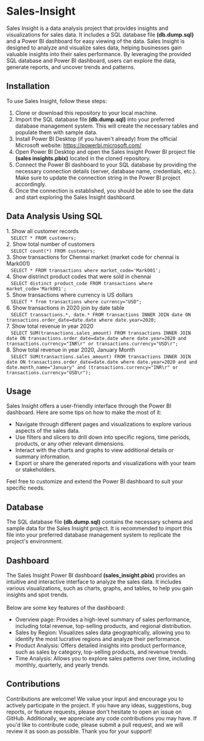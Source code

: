 <h1>Sales-Insight</h1>
Sales Insight is a data analysis project that provides insights and visualizations for sales data. It includes a SQL database file <b>(db.dump.sql)</b> and a Power BI dashboard for easy viewing of the data. Sales Insight is designed to analyze and visualize sales data, helping businesses gain valuable insights into their sales performance. By leveraging the provided SQL database and Power BI dashboard, users can explore the data, generate reports, and uncover trends and patterns.
<h2>Installation</h2>
To use Sales Insight, follow these steps:
<ol>
    <li>Clone or download this repository to your local machine.</li>
    <li>Import the SQL database file <b>(db.dump.sql)</b> into your preferred database management system. This will create the necessary tables and populate them with sample data.</li>
    <li>Install Power BI Desktop (if you haven't already) from the official Microsoft website: <a href="https://powerbi.microsoft.com/" target="_blank">https://powerbi.microsoft.com/</a></li>
    <li>Open Power BI Desktop and open the Sales Insight Power BI project file <b>(sales insights.pbix)</b> located in the cloned repository.</li>
    <li>Connect the Power BI dashboard to your SQL database by providing the necessary connection details (server, database name, credentials, etc.). Make sure to update the connection string in the Power BI project accordingly.</li>
    <li>Once the connection is established, you should be able to see the data and start exploring the Sales Insight dashboard.</li>
</ol>
<h2>Data Analysis Using SQL</h2>
1. Show all customer records <br> &nbsp &nbsp<code>SELECT * FROM customers;</code> <br>
2. Show total number of customers <br> &nbsp &nbsp<code>SELECT count(*) FROM customers;</code> <br>
3. Show transactions for Chennai market (market code for chennai is Mark001) <br> &nbsp &nbsp<code>SELECT * FROM transactions where market_code='Mark001';</code> <br>
4. Show distrinct product codes that were sold in chennai <br> &nbsp &nbsp<code>SELECT distinct product_code FROM transactions where market_code='Mark001';</code> <br>
5. Show transactions where currency is US dollars <br> &nbsp &nbsp<code>SELECT * from transactions where currency="USD";</code> <br>
6. Show transactions in 2020 join by date table <br> &nbsp &nbsp<code>SELECT transactions.*, date.* FROM transactions INNER JOIN date ON transactions.order_date=date.date where date.year=2020;</code> <br>
7. Show total revenue in year 2020 <br> &nbsp &nbsp<code>SELECT SUM(transactions.sales_amount) FROM transactions INNER JOIN date ON transactions.order_date=date.date where date.year=2020 and transactions.currency="INR\r" or transactions.currency="USD\r";</code> <br>
8. Show total revenue in year 2020, January Month <br> &nbsp &nbsp<code>SELECT SUM(transactions.sales_amount) FROM transactions INNER JOIN date ON transactions.order_date=date.date where date.year=2020 and and date.month_name="January" and (transactions.currency="INR\r" or transactions.currency="USD\r");</code> <br>
<h2>Usage</h2>
Sales Insight offers a user-friendly interface through the Power BI dashboard. Here are some tips on how to make the most of it: <br>
<ul>
    <li>Navigate through different pages and visualizations to explore various aspects of the sales data.</li>
    <li>Use filters and slicers to drill down into specific regions, time periods, products, or any other relevant dimensions.</li>
    <li>Interact with the charts and graphs to view additional details or summary information.</li>
    <li>Export or share the generated reports and visualizations with your team or stakeholders.</li>
</ul>
Feel free to customize and extend the Power BI dashboard to suit your specific needs.
<h2>Database</h2>
The SQL database file <b>(db.dump.sql)</b> contains the necessary schema and sample data for the Sales Insight project. It is recommended to import this file into your preferred database management system to replicate the project's environment.
<h2>Dashboard</h2>
The Sales Insight Power BI dashboard <b>(sales_insight.pbix)</b> provides an intuitive and interactive interface to analyze the sales data. It includes various visualizations, such as charts, graphs, and tables, to help you gain insights and spot trends.<br>
<br>Below are some key features of the dashboard:
<ul>
    <li>Overview page: Provides a high-level summary of sales performance, including total revenue, top-selling products, and regional distribution.</li>
    <li>Sales by Region: Visualizes sales data geographically, allowing you to identify the most lucrative regions and analyze their performance.</li>
    <li>Product Analysis: Offers detailed insights into product performance, such as sales by category, top-selling products, and revenue trends.</li>
    <li>Time Analysis: Allows you to explore sales patterns over time, including monthly, quarterly, and yearly trends.</li>
</ul>
<h2>Contributions</h2>
Contributions are welcome! We value your input and encourage you to actively participate in the project. If you have any ideas, suggestions, bug reports, or feature requests, please don't hesitate to open an issue on GitHub. Additionally, we appreciate any code contributions you may have. If you'd like to contribute code, please submit a pull request, and we will review it as soon as possible. Thank you for your support!
